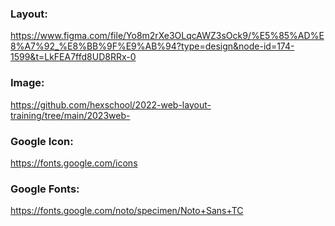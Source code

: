 ### Layout: 
https://www.figma.com/file/Yo8m2rXe3OLqcAWZ3sOck9/%E5%85%AD%E8%A7%92_%E8%BB%9F%E9%AB%94?type=design&node-id=174-1599&t=LkFEA7ffd8UD8RRx-0

### Image: 
https://github.com/hexschool/2022-web-layout-training/tree/main/2023web-

### Google Icon:
https://fonts.google.com/icons

### Google Fonts:
https://fonts.google.com/noto/specimen/Noto+Sans+TC